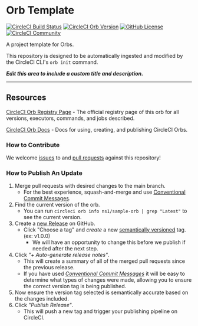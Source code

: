 # Orb Template


[![CircleCI Build Status](https://circleci.com/gh/jsustr/sample-orb.svg?style=shield "CircleCI Build Status")](https://circleci.com/gh/jsustr/sample-orb) [![CircleCI Orb Version](https://badges.circleci.com/orbs/ns1/sample-orb.svg)](https://circleci.com/developer/orbs/orb/ns1/sample-orb) [![GitHub License](https://img.shields.io/badge/license-MIT-lightgrey.svg)](https://raw.githubusercontent.com/jsustr/sample-orb/master/LICENSE) [![CircleCI Community](https://img.shields.io/badge/community-CircleCI%20Discuss-343434.svg)](https://discuss.circleci.com/c/ecosystem/orbs)



A project template for Orbs.

This repository is designed to be automatically ingested and modified by the CircleCI CLI's `orb init` command.

_**Edit this area to include a custom title and description.**_

---

## Resources

[CircleCI Orb Registry Page](https://circleci.com/developer/orbs/orb/ns1/sample-orb) - The official registry page of this orb for all versions, executors, commands, and jobs described.

[CircleCI Orb Docs](https://circleci.com/docs/orb-intro/#section=configuration) - Docs for using, creating, and publishing CircleCI Orbs.

### How to Contribute

We welcome [issues](https://github.com/jsustr/sample-orb/issues) to and [pull requests](https://github.com/jsustr/sample-orb/pulls) against this repository!

### How to Publish An Update
1. Merge pull requests with desired changes to the main branch.
    - For the best experience, squash-and-merge and use [Conventional Commit Messages](https://conventionalcommits.org/).
2. Find the current version of the orb.
    - You can run `circleci orb info ns1/sample-orb | grep "Latest"` to see the current version.
3. Create a [new Release](https://github.com/jsustr/sample-orb/releases/new) on GitHub.
    - Click "Choose a tag" and _create_ a new [semantically versioned](http://semver.org/) tag. (ex: v1.0.0)
      - We will have an opportunity to change this before we publish if needed after the next step.
4.  Click _"+ Auto-generate release notes"_.
    - This will create a summary of all of the merged pull requests since the previous release.
    - If you have used _[Conventional Commit Messages](https://conventionalcommits.org/)_ it will be easy to determine what types of changes were made, allowing you to ensure the correct version tag is being published.
5. Now ensure the version tag selected is semantically accurate based on the changes included.
6. Click _"Publish Release"_.
    - This will push a new tag and trigger your publishing pipeline on CircleCI.